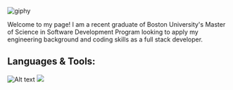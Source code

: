 ![giphy](https://user-images.githubusercontent.com/87158392/183985549-fb0cec10-ac97-4d44-b182-f2b93cede51a.gif)

<p>Welcome to my page! I am a recent graduate of Boston University's Master of Science in Software Development Program looking to apply my engineering background and coding skills as a full stack developer.</p>

<h2>Languages & Tools:</h2>
<img src="https://img.shields.io/badge/-Python-yellow?logo=python&style=plastic" alt="Alt text" title="Optional title">

<img src="https://github-readme-stats.vercel.app/api/top-langs?username=atocon&layout=compact"/>
